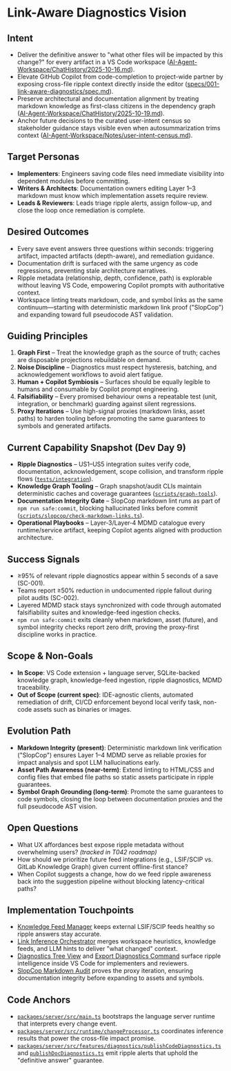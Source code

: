 # Link-Aware Diagnostics Vision

## Intent
- Deliver the definitive answer to "what other files will be impacted by this change?" for every artifact in a VS Code workspace ([AI-Agent-Workspace/ChatHistory/2025-10-16.md](../../AI-Agent-Workspace/ChatHistory/2025-10-16.md)).
- Elevate GitHub Copilot from code-completion to project-wide partner by exposing cross-file ripple context directly inside the editor ([specs/001-link-aware-diagnostics/spec.md](../../specs/001-link-aware-diagnostics/spec.md)).
- Preserve architectural and documentation alignment by treating markdown knowledge as first-class citizens in the dependency graph ([AI-Agent-Workspace/ChatHistory/2025-10-19.md](../../AI-Agent-Workspace/ChatHistory/2025-10-19.md)).
- Anchor future decisions to the curated user-intent census so stakeholder guidance stays visible even when autosummarization trims context ([AI-Agent-Workspace/Notes/user-intent-census.md](../../AI-Agent-Workspace/Notes/user-intent-census.md)).

## Target Personas
- **Implementers**: Engineers saving code files need immediate visibility into dependent modules before committing.
- **Writers & Architects**: Documentation owners editing Layer 1–3 markdown must know which implementation assets require review.
- **Leads & Reviewers**: Leads triage ripple alerts, assign follow-up, and close the loop once remediation is complete.

## Desired Outcomes
- Every save event answers three questions within seconds: triggering artifact, impacted artifacts (depth-aware), and remediation guidance.
- Documentation drift is surfaced with the same urgency as code regressions, preventing stale architecture narratives.
- Ripple metadata (relationship, depth, confidence, path) is explorable without leaving VS Code, empowering Copilot prompts with authoritative context.
- Workspace linting treats markdown, code, and symbol links as the same continuum—starting with deterministic markdown link proof ("SlopCop") and expanding toward full pseudocode AST validation.

## Guiding Principles
1. **Graph First** – Treat the knowledge graph as the source of truth; caches are disposable projections rebuildable on demand.
2. **Noise Discipline** – Diagnostics must respect hysteresis, batching, and acknowledgement workflows to avoid alert fatigue.
3. **Human + Copilot Symbiosis** – Surfaces should be equally legible to humans and consumable by Copilot prompt engineering.
4. **Falsifiability** – Every promised behaviour owns a repeatable test (unit, integration, or benchmark) guarding against silent regressions.
5. **Proxy Iterations** – Use high-signal proxies (markdown links, asset paths) to harden tooling before promoting the same guarantees to symbols and generated artifacts.

## Current Capability Snapshot (Dev Day 9)
- **Ripple Diagnostics** – US1–US5 integration suites verify code, documentation, acknowledgement, scope collision, and transform ripple flows ([`tests/integration`](/tests/integration)).
- **Knowledge Graph Tooling** – Graph snapshot/audit CLIs maintain deterministic caches and coverage guarantees ([`scripts/graph-tools`](/scripts/graph-tools)).
- **Documentation Integrity Gate** – SlopCop markdown lint runs as part of `npm run safe:commit`, blocking hallucinated links before commit ([`scripts/slopcop/check-markdown-links.ts`](/scripts/slopcop/check-markdown-links.ts)).
- **Operational Playbooks** – Layer‑3/Layer‑4 MDMD catalogue every runtime/service artifact, keeping Copilot agents aligned with production architecture.

## Success Signals
- ≥95% of relevant ripple diagnostics appear within 5 seconds of a save (SC-001).
- Teams report ≥50% reduction in undocumented ripple fallout during pilot audits (SC-002).
- Layered MDMD stack stays synchronized with code through automated falsifiability suites and knowledge-feed ingestion checks.
- `npm run safe:commit` exits cleanly when markdown, asset (future), and symbol integrity checks report zero drift, proving the proxy-first discipline works in practice.

## Scope & Non-Goals
- **In Scope**: VS Code extension + language server, SQLite-backed knowledge graph, knowledge-feed ingestion, ripple diagnostics, MDMD traceability.
- **Out of Scope (current spec)**: IDE-agnostic clients, automated remediation of drift, CI/CD enforcement beyond local verify task, non-code assets such as binaries or images.

## Evolution Path
- **Markdown Integrity (present)**: Deterministic markdown link verification ("SlopCop") ensures Layer 1–4 MDMD serve as reliable proxies for impact analysis and spot LLM hallucinations early.
- **Asset Path Awareness (near-term)**: Extend linting to HTML/CSS and config files that embed file paths so static assets participate in ripple guarantees.
- **Symbol Graph Grounding (long-term)**: Promote the same guarantees to code symbols, closing the loop between documentation proxies and the full pseudocode AST vision.

## Open Questions
- What UX affordances best expose ripple metadata without overwhelming users? *(tracked in T042 roadmap)*
- How should we prioritize future feed integrations (e.g., LSIF/SCIP vs. GitLab Knowledge Graph) given current offline-first stance?
- When Copilot suggests a change, how do we feed ripple awareness back into the suggestion pipeline without blocking latency-critical paths?

## Implementation Touchpoints
- [Knowledge Feed Manager](../layer-4/knowledge-graph-ingestion/knowledgeFeedManager.mdmd.md) keeps external LSIF/SCIP feeds healthy so ripple answers stay accurate.
- [Link Inference Orchestrator](../layer-4/language-server-runtime/linkInferenceOrchestrator.mdmd.md) merges workspace heuristics, knowledge feeds, and LLM hints to deliver "what changed" context.
- [Diagnostics Tree View](../layer-4/extension-views/diagnosticsTree.mdmd.md) and [Export Diagnostics Command](../layer-4/extension-commands/exportDiagnostics.mdmd.md) surface ripple intelligence inside VS Code for implementers and reviewers.
- [SlopCop Markdown Audit](../layer-4/tooling/slopcopMarkdownLinks.mdmd.md) proves the proxy iteration, ensuring documentation integrity before expanding to assets and symbols.

## Code Anchors
- [`packages/server/src/main.ts`](../../packages/server/src/main.ts) bootstraps the language server runtime that interprets every change event.
- [`packages/server/src/runtime/changeProcessor.ts`](../../packages/server/src/runtime/changeProcessor.ts) coordinates inference results that power the cross-file impact promise.
- [`packages/server/src/features/diagnostics/publishCodeDiagnostics.ts`](../../packages/server/src/features/diagnostics/publishCodeDiagnostics.ts) and [`publishDocDiagnostics.ts`](../../packages/server/src/features/diagnostics/publishDocDiagnostics.ts) emit ripple alerts that uphold the "definitive answer" guarantee.
